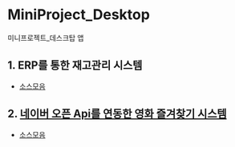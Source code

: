 # MiniProject_Desktop
미니프로젝트_데스크탑 앱

## 1. ERP를 통한 재고관리 시스템
- [소스모음](https://github.com/SeoDongWoo1216/MiniProject_Desktop/tree/main/210325_WpfSMSApp/WpfSMSApp)

## 2. [네이버 오픈 Api를 연동한 영화 즐겨찾기 시스템](https://github.com/SeoDongWoo1216/MiniProject_Desktop/tree/main/WPFMiniProject)

- [소스모음](https://github.com/SeoDongWoo1216/MiniProject_Desktop/tree/main/WPFMiniProject/210401_NaverMovieFinderApp)
